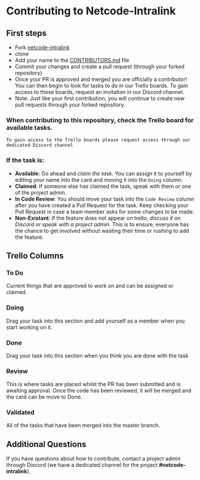 # Contributing to Netcode-Intralink

## First steps

- Fork [netcode-intralink](https://github.com/angeloDiepe/netcode-intralink)
- clone 
- Add your name to the [CONTRIBUTORS.md](https://github.com/angeloDiepe/netcode-intralink/blob/master/CONTRIBUTORS.md) file
- Commit your changes and create a pull request (through your forked repository)
- Once your PR is approved and merged you are officially a contributor! You can then begin to look for tasks to do in our Trello boards. To gain access to these boards, request an invitation in our Discord channel.
- Note: Just like your first contribution, you will continue to create new pull requests through your forked repository.

### When contributing to this repository, check the Trello board for available tasks.

`To gain access to the Trello boards please request access through our dedicated Discord channel`

### If the task is:

- **Available**: Go ahead and _claim the task_. You can assign it to yourself by editing your name into the card and moving it into the `Doing` column.
- **Claimed**: If someone else has claimed the task, speak with them or one of the project admin.
- **In Code Review**: You should move your task into the `Code Review` column after you have created a Pull Request for the task. Keep checking your Pull Request in case a team member asks for some changes to be made.
- **Non-Existant**: If the feature does not appear on trello, _discuss it on Discord or speak with a project admin_. This is to ensure, everyone has the chance to get involved without wasting their time or rushing to add the feature.

## Trello Columns

### To Do

Current things that are approved to work on and can be assigned or claimed.

### Doing

Drag your task into this section and add yourself as a member when you start working on it.

### Done

Drag your task into this section when you think you are done with the task

### Review

This is where tasks are placed whilst the PR has been submitted and is awaiting approval. Once the code has been reviewed, it will be merged and the card can be move to Done.

### Validated

All of the tasks that have been merged into the master branch.

## Additional Questions

If you have questions about how to contribute, contact a project admin through Discord (we have a dedicated channel for the project **#netcode-intralink**).
